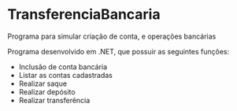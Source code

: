 # TransferenciaBancaria
Programa para simular criação de conta, e operações bancárias

Programa desenvolvido em .NET, que possuir as seguintes funções:
 - Inclusão de conta bancária
 - Listar as contas cadastradas
 - Realizar saque
 - Realizar depósito
 - Realizar transferência